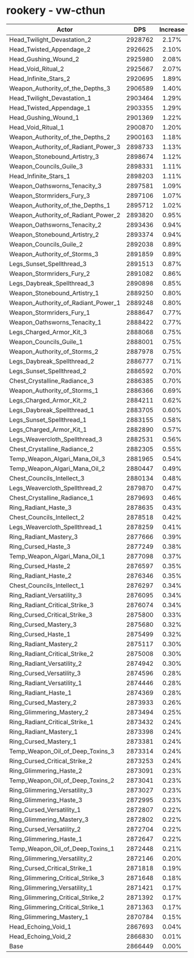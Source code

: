 # rookery - vw-cthun
| Actor | DPS | Increase |
|---|:---:|:---:|
|Head_Twilight_Devastation_2|2928762|2.17%|
|Head_Twisted_Appendage_2|2926625|2.10%|
|Head_Gushing_Wound_2|2925980|2.08%|
|Head_Void_Ritual_2|2925667|2.07%|
|Head_Infinite_Stars_2|2920695|1.89%|
|Weapon_Authority_of_the_Depths_3|2906589|1.40%|
|Head_Twilight_Devastation_1|2903464|1.29%|
|Head_Twisted_Appendage_1|2903355|1.29%|
|Head_Gushing_Wound_1|2901369|1.22%|
|Head_Void_Ritual_1|2900870|1.20%|
|Weapon_Authority_of_the_Depths_2|2900163|1.18%|
|Weapon_Authority_of_Radiant_Power_3|2898733|1.13%|
|Weapon_Stonebound_Artistry_3|2898674|1.12%|
|Weapon_Councils_Guile_3|2898331|1.11%|
|Head_Infinite_Stars_1|2898203|1.11%|
|Weapon_Oathsworns_Tenacity_3|2897581|1.09%|
|Weapon_Stormriders_Fury_3|2897106|1.07%|
|Weapon_Authority_of_the_Depths_1|2895712|1.02%|
|Weapon_Authority_of_Radiant_Power_2|2893820|0.95%|
|Weapon_Oathsworns_Tenacity_2|2893436|0.94%|
|Weapon_Stonebound_Artistry_2|2893374|0.94%|
|Weapon_Councils_Guile_2|2892038|0.89%|
|Weapon_Authority_of_Storms_3|2891859|0.89%|
|Legs_Sunset_Spellthread_3|2891513|0.87%|
|Weapon_Stormriders_Fury_2|2891082|0.86%|
|Legs_Daybreak_Spellthread_3|2890898|0.85%|
|Weapon_Stonebound_Artistry_1|2889250|0.80%|
|Weapon_Authority_of_Radiant_Power_1|2889248|0.80%|
|Weapon_Stormriders_Fury_1|2888647|0.77%|
|Weapon_Oathsworns_Tenacity_1|2888422|0.77%|
|Legs_Charged_Armor_Kit_3|2888068|0.75%|
|Weapon_Councils_Guile_1|2888001|0.75%|
|Weapon_Authority_of_Storms_2|2887978|0.75%|
|Legs_Daybreak_Spellthread_2|2886777|0.71%|
|Legs_Sunset_Spellthread_2|2886592|0.70%|
|Chest_Crystalline_Radiance_3|2886385|0.70%|
|Weapon_Authority_of_Storms_1|2886366|0.69%|
|Legs_Charged_Armor_Kit_2|2884211|0.62%|
|Legs_Daybreak_Spellthread_1|2883705|0.60%|
|Legs_Sunset_Spellthread_1|2883155|0.58%|
|Legs_Charged_Armor_Kit_1|2882890|0.57%|
|Legs_Weavercloth_Spellthread_3|2882531|0.56%|
|Chest_Crystalline_Radiance_2|2882305|0.55%|
|Temp_Weapon_Algari_Mana_Oil_3|2881965|0.54%|
|Temp_Weapon_Algari_Mana_Oil_2|2880447|0.49%|
|Chest_Councils_Intellect_3|2880134|0.48%|
|Legs_Weavercloth_Spellthread_2|2879870|0.47%|
|Chest_Crystalline_Radiance_1|2879693|0.46%|
|Ring_Radiant_Haste_3|2878635|0.43%|
|Chest_Councils_Intellect_2|2878518|0.42%|
|Legs_Weavercloth_Spellthread_1|2878259|0.41%|
|Ring_Radiant_Mastery_3|2877666|0.39%|
|Ring_Cursed_Haste_3|2877249|0.38%|
|Temp_Weapon_Algari_Mana_Oil_1|2877098|0.37%|
|Ring_Cursed_Haste_2|2876597|0.35%|
|Ring_Radiant_Haste_2|2876346|0.35%|
|Chest_Councils_Intellect_1|2876297|0.34%|
|Ring_Radiant_Versatility_3|2876095|0.34%|
|Ring_Radiant_Critical_Strike_3|2876074|0.34%|
|Ring_Cursed_Critical_Strike_3|2875800|0.33%|
|Ring_Cursed_Mastery_3|2875680|0.32%|
|Ring_Cursed_Haste_1|2875499|0.32%|
|Ring_Radiant_Mastery_2|2875117|0.30%|
|Ring_Radiant_Critical_Strike_2|2875008|0.30%|
|Ring_Radiant_Versatility_2|2874942|0.30%|
|Ring_Cursed_Versatility_3|2874596|0.28%|
|Ring_Radiant_Versatility_1|2874446|0.28%|
|Ring_Radiant_Haste_1|2874369|0.28%|
|Ring_Cursed_Mastery_2|2873933|0.26%|
|Ring_Glimmering_Mastery_2|2873494|0.25%|
|Ring_Radiant_Critical_Strike_1|2873432|0.24%|
|Ring_Radiant_Mastery_1|2873398|0.24%|
|Ring_Cursed_Mastery_1|2873381|0.24%|
|Temp_Weapon_Oil_of_Deep_Toxins_3|2873314|0.24%|
|Ring_Cursed_Critical_Strike_2|2873253|0.24%|
|Ring_Glimmering_Haste_2|2873091|0.23%|
|Temp_Weapon_Oil_of_Deep_Toxins_2|2873041|0.23%|
|Ring_Glimmering_Versatility_3|2873027|0.23%|
|Ring_Glimmering_Haste_3|2872995|0.23%|
|Ring_Cursed_Versatility_1|2872807|0.22%|
|Ring_Glimmering_Mastery_3|2872802|0.22%|
|Ring_Cursed_Versatility_2|2872704|0.22%|
|Ring_Glimmering_Haste_1|2872647|0.22%|
|Temp_Weapon_Oil_of_Deep_Toxins_1|2872448|0.21%|
|Ring_Glimmering_Versatility_2|2872146|0.20%|
|Ring_Cursed_Critical_Strike_1|2871818|0.19%|
|Ring_Glimmering_Critical_Strike_3|2871648|0.18%|
|Ring_Glimmering_Versatility_1|2871421|0.17%|
|Ring_Glimmering_Critical_Strike_2|2871392|0.17%|
|Ring_Glimmering_Critical_Strike_1|2871363|0.17%|
|Ring_Glimmering_Mastery_1|2870784|0.15%|
|Head_Echoing_Void_1|2867693|0.04%|
|Head_Echoing_Void_2|2866830|0.01%|
|Base|2866449|0.00%|
